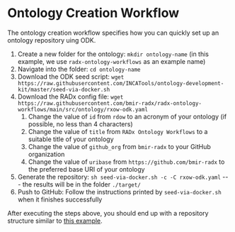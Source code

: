 # Ontology Creation Workflow

The ontology creation workflow specifies how you can quickly set up an ontology repository uing ODK.

1. Create a new folder for the ontology: `mkdir ontology-name` (in this example, we use `radx-ontology-workflows` as an example name)
2. Navigate into the folder: `cd ontology-name`
3. Download the ODK seed script: `wget https://raw.githubusercontent.com/INCATools/ontology-development-kit/master/seed-via-docker.sh`
4. Download the RADx config file: `wget https://raw.githubusercontent.com/bmir-radx/radx-ontology-workflows/main/src/ontology/rxow-odk.yaml`
    1. Change the value of `id` from `rdow` to an acronym of your ontology (if possible, no less than 4 characters)
    2. Change the value of `title` from `RADx Ontology Workflows` to a suitable title of your ontology
    3. Change the value of `github_org` from `bmir-radx` to your GitHub organization
    4. Change the value of `uribase` from `https://github.com/bmir-radx` to the preferred base URI of your ontology
5. Generate the repository: `sh seed-via-docker.sh -c -C rxow-odk.yaml` --- the results will be in the folder `./target/`
6. Push to GitHub: Follow the instructions printed by `seed-via-docker.sh` when it finishes successfully

After executing the steps above, you should end up with a repository structure similar to [this example](https://github.com/bmir-radx/radx-ontology-workflows).
